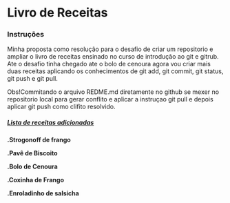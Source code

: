 # Livro de Receitas



### Instruções

Minha proposta como resolução para o desafio de criar um repositorio e ampliar o livro de receitas ensinado no curso de introdução ao git e gitrub. Ate o desafio tinha chegado ate o bolo de cenoura agora vou criar mais duas receitas aplicando os conhecimentos de git add, git commit, git status, git push e git pull.

Obs!Commitando o arquivo REDME.md diretamente no github se mexer no repositorio local para gerar conflito e aplicar a instruçao git pull e depois aplicar git push como clifito resolvido.



##### *<u>**Lista de receitas adicionadas**</u>*



**.Strogonoff  de frango**

**.Pavê de Biscoito**

**.Bolo de Cenoura**

**.Coxinha de Frango**

**.Enroladinho de salsicha**

